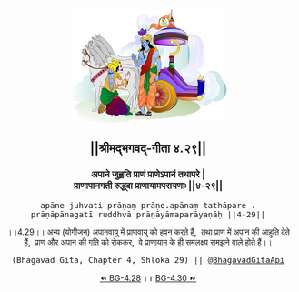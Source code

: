 <center><img src="../../asset/BG.png" alt="#API #bhagavadgitaapi #slok #nodejs #js #api #gitaapi #krishna #hinduism #vedic #ISKCON #shreemadbhagavadgita #technology"/>
<h2>||श्रीमद्‍भगवद्‍-गीता ४.२९||</h2>
<h3>अपाने जुह्वति प्राणं प्राणेऽपानं तथापरे |<br/>प्राणापानगती रुद्ध्वा प्राणायामपरायणाः ||४-२९||</h3>
<pre>apāne juhvati prāṇaṃ prāṇe.apānaṃ tathāpare .<br/>prāṇāpānagatī ruddhvā prāṇāyāmaparāyaṇāḥ ||4-29||</pre>
<p>।।4.29।। अन्य (योगीजन) अपानवायु में प्राणवायु को हवन करते हैं,  तथा प्राण में अपान की आहुति देते हैं,  प्राण और अपान की गति को रोककर,  वे प्राणायाम के ही समलक्ष्य समझने वाले होते हैं।।</p>
<pre>(Bhagavad Gita, Chapter 4, Shloka 29) || <a href="https://twitter.com/bhagavadgitaapi">@BhagavadGitaApi</a></pre><a href="../../4/28">⏪  BG-4.28</a><b>        ।।        </b><a href="../../4/30">BG-4.30  ⏩</a></center></center>